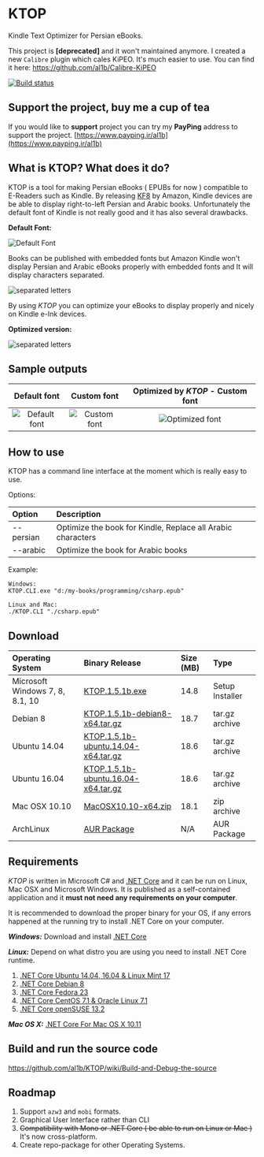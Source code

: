 # KTOP
Kindle Text Optimizer for Persian eBooks. 

This project is **[deprecated]** and it won't maintained anymore. I created a new `Calibre` plugin which cales KiPEO. It's much easier to use. You can find it here: 
https://github.com/al1b/Calibre-KiPEO

[![Build status](https://ci.appveyor.com/api/projects/status/9t5spfjdxwc7c08u?svg=true)](https://ci.appveyor.com/project/al1b/ktop)

## Support the project, buy me a cup of tea
If you would like to **support** project you can try my **PayPing** address to support the project.
[https://www.payping.ir/al1b](https://www.payping.ir/al1b)

## What is KTOP? What does it do?
KTOP is a tool for making Persian eBooks ( EPUBs for now ) compatible to E-Readers such as Kindle. By releasing [KF8](https://www.amazon.com/gp/feature.html?docId=1000729511) by Amazon, Kindle devices are be able to display right-to-left Persian and Arabic books. Unfortunately the default font of Kindle is not really good and it has also several drawbacks.

**Default Font:**


![Default Font](https://al1b.github.io/KTOP/kindle-default-font.jpg) 

Books can be published with embedded fonts but Amazon Kindle won't display Persian and Arabic eBooks properly with embedded fonts and It will display characters separated.


![separated letters](https://al1b.github.io/KTOP/kindle-seperated-persian-text.jpg) 

By using *KTOP* you can optimize your eBooks to display properly and nicely on Kindle e-Ink devices.

**Optimized version:**

![separated letters](https://al1b.github.io/KTOP/kindle-persian-text-optmized.jpg) 


## Sample outputs

| Default font        | Custom font           | Optimized by ***KTOP*** - Custom font  |
| :-------------: |:-------------:| :-----:|
|![Default font](https://al1b.github.io/KTOP/02-default-font.jpg)|![Custom font](https://al1b.github.io/KTOP/03-custom-font.jpg)|![Optimized font](https://al1b.github.io/KTOP/01-optimized.jpg)|


## How to use

KTOP has a command line interface at the moment which is really easy to use.

Options:

| Option       | Description          |
| :------------- |:-------------|
|--persian|Optimize the book for Kindle, Replace all Arabic characters|
|--arabic|Optimize the book for Arabic books|

Example:


```
Windows:
KTOP.CLI.exe "d:/my-books/programming/csharp.epub"

Linux and Mac:
./KTOP.CLI "./csharp.epub"
```

## Download
| Operating System       | Binary Release          | Size (MB)|Type         |
| :------------- |:-------------|:-------------|:-------------|
|Microsoft Windows 7, 8, 8.1, 10|[KTOP.1.5.1b.exe](https://github.com/al1b/KTOP/releases/download/v1.5.1b/KTOP.1.5.1b.exe)|14.8|Setup Installer|
|Debian 8|[KTOP.1.5.1b-debian8-x64.tar.gz](https://github.com/al1b/KTOP/releases/download/v1.5.1b/KTOP.1.5.1b-debian.8-x64.tar.gz)|18.7| tar.gz archive|
|Ubuntu 14.04|[KTOP.1.5.1b-ubuntu.14.04-x64.tar.gz](https://github.com/al1b/KTOP/releases/download/v1.5.1b/KTOP.1.5.1b-ubuntu.14.04-x64.tar.gz)|18.6| tar.gz archive|
|Ubuntu 16.04|[KTOP.1.5.1b-ubuntu.16.04-x64.tar.gz](https://github.com/al1b/KTOP/releases/download/v1.5.1b/KTOP.1.5.1b-ubuntu.16.04-x64.tar.gz)|18.6| tar.gz archive|
|Mac OSX 10.10|[MacOSX10.10-x64.zip](https://github.com/al1b/KTOP/releases/download/v1.5.1b/KTOP.1.5.1b-osx.10.10-x64.zip)|18.1| zip archive|
|ArchLinux|[AUR Package](https://aur.archlinux.org/packages/ktop-git/)| N/A | AUR Package |


## Requirements

*KTOP* is written in Microsoft C# and [.NET Core](https://github.com/dotnet/core) and it can be run on Linux, Mac OSX and Microsoft Windows. It is published as a self-contained application and it **must not need any requirements on your computer**.

It is recommended to download the proper binary for your OS, if any errors happened at the running try to install .NET Core on your computer. 

***Windows:***
Download and install [.NET Core](https://go.microsoft.com/fwlink/?LinkID=809109)

***Linux:***
Depend on what distro you are using you need to install .NET Core runtime.

1. [.NET Core Ubuntu 14.04, 16.04 & Linux Mint 17](http://www.microsoft.com/net/core#ubuntu)
2. [.NET Core Debian 8](http://www.microsoft.com/net/core#debian)
3. [.NET Core Fedora 23](http://www.microsoft.com/net/core#fedora)
4. [.NET Core CentOS 7.1 & Oracle Linux 7.1](http://www.microsoft.com/net/core#centos)
5. [.NET Core openSUSE 13.2](http://www.microsoft.com/net/core#opensuse)

***Mac OS X:***
[.NET Core For Mac OS X 10.11](http://www.microsoft.com/net/core#macos)


## Build and run the source code

https://github.com/al1b/KTOP/wiki/Build-and-Debug-the-source


## Roadmap


1. Support `azw3` and `mobi` formats.
2. Graphical User Interface rather than CLI
3. ~~Compatibility with Mono or .NET Core ( be able to run on Linux or Mac )~~ It's now cross-platform.
4. Create repo-package for other Operating Systems.
